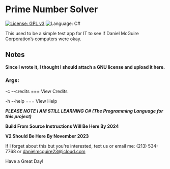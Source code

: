 # Prime Number Solver
[![License: GPL v3](https://img.shields.io/github/license/DanielLMcGuire/PrimeNumberSolver)](https://www.gnu.org/licenses/old-licenses/gpl-3.0) ![Language: C#](https://img.shields.io/badge/language-C%23-green)

This used to be a simple test app for IT to see if Daniel McGuire Corporation’s computers were okay.
## Notes
**Since I wrote it, I thought I should attach a GNU license and upload it here.**
### Args:
-c --credits === View Credits

-h --help === View Help

***PLEASE NOTE I AM STILL LEARNING C# (The Programming Language for this project)***

**Build From Source Instructions Will Be Here By 2024**

**V2 Should Be Here By November 2023**

If I forget about this but you're interested, text us or email me:
(213) 534-7768 or danielmcguire23@icloud.com


Have a Great Day!

